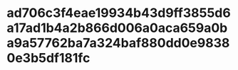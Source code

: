 # ad706c3f4eae19934b43d9ff3855d6a17ad1b4a2b866d006a0aca659a0ba9a57762ba7a324baf880dd0e98380e3b5df181fc